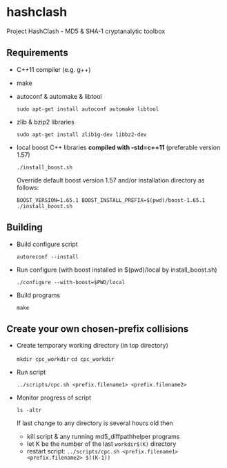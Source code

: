 # hashclash
Project HashClash - MD5 & SHA-1 cryptanalytic toolbox

## Requirements

- C++11 compiler (e.g. g++)
- make
- autoconf & automake & libtool

  `sudo apt-get install autoconf automake libtool`
  
- zlib & bzip2 libraries

  `sudo apt-get install zlib1g-dev libbz2-dev`
  
- local boost C++ libraries **compiled with -std=c++11** (preferable version 1.57)

  `./install_boost.sh` 

  Override default boost version 1.57 and/or installation directory as follows:
  
  `BOOST_VERSION=1.65.1 BOOST_INSTALL_PREFIX=$(pwd)/boost-1.65.1 ./install_boost.sh`
  
## Building

- Build configure script

  `autoreconf --install`
  
- Run configure (with boost installed in $(pwd)/local by install_boost.sh)

  `./configure --with-boost=$PWD/local`
  
- Build programs

  `make`

## Create your own chosen-prefix collisions

- Create temporary working directory (in top directory)

  `mkdir cpc_workdir`
  `cd cpc_workdir`
  
- Run script

  `../scripts/cpc.sh <prefix.filename1> <prefix.filename2>`

- Monitor progress of script

  `ls -altr`
  
  If last change to any directory is several hours old then
  * kill script & any running md5_diffpathhelper programs
  * let K be the number of the last `workdir$(K)` directory
  * restart script:
    `../scripts/cpc.sh <prefix.filename1> <prefix.filename2> $((K-1))`
